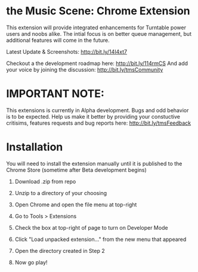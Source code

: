 # the Music Scene: Chrome Extension
This extension will provide integrated enhancements for Turntable power users and noobs alike. The intial focus is on better queue management, but additional features will come in the future. 

Latest Update & Screenshots: http://bit.ly/14I4xt7

Checkout a the development roadmap here: http://bit.ly/114rmCS
And add your voice by joining the discussion: http://bit.ly/tmsCommunity

# IMPORTANT NOTE: 
This extensions is currently in Alpha development. Bugs and odd behavior is to be expected. Help us make it better by providing your constuctive critisims, features requests and bug reports here: http://bit.ly/tmsFeedback 

# Installation
You will need to install the extension manually until it is published to the Chrome Store (sometime after Beta development begins)

1) Download .zip from repo

2) Unzip to a directory of your choosing

3) Open Chrome and open the file menu at top-right

4) Go to Tools > Extensions

5) Check the box at top-right of page to turn on Developer Mode

6) Click "Load unpacked extension..." from the new menu that appeared

7) Open the directory created in Step 2

8) Now go play!
